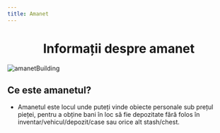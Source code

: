 ```yaml
---
title: Amanet
---
```


# <span class="title-font"><center>Informații despre amanet</center></span>

![amanetBuilding](https://i.imgur.com/LSIXjAs.png)

## <span class="header-font">Ce este amanetul?</span>

- Amanetul este locul unde puteți vinde obiecte personale sub prețul pieței, pentru a obține bani în loc să fie depozitate fără folos în inventar/vehicul/depozit/case sau orice alt stash/chest.